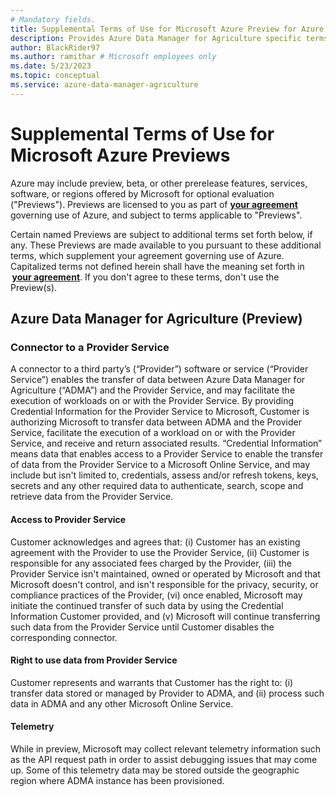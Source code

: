 ```yaml
---
# Mandatory fields.
title: Supplemental Terms of Use for Microsoft Azure Preview for Azure Data Manager for Agriculture.
description: Provides Azure Data Manager for Agriculture specific terms of use.
author: BlackRider97
ms.author: ramithar # Microsoft employees only
ms.date: 5/23/2023
ms.topic: conceptual
ms.service: azure-data-manager-agriculture
---
```


# Supplemental Terms of Use for Microsoft Azure Previews
Azure may include preview, beta, or other prerelease features, services, software, or regions offered by Microsoft for optional evaluation ("Previews"). Previews are licensed to you as part of  [**your agreement**](https://azure.microsoft.com/support/legal/) governing use of Azure, and subject to terms applicable to "Previews". 

Certain named Previews are subject to additional terms set forth below, if any. These Previews are made available to you pursuant to these additional terms, which supplement your agreement governing use of Azure. Capitalized terms not defined herein shall have the meaning set forth in  [**your agreement**](https://azure.microsoft.com/support/legal/). If you don't agree to these terms, don't use the Preview(s). 

## Azure Data Manager for Agriculture (Preview) 

### Connector to a Provider Service 
A connector to a third party’s (“Provider”) software or service (“Provider Service”) enables the transfer of data between Azure Data Manager for Agriculture (“ADMA”) and the Provider Service, and may facilitate the execution of workloads on or with the Provider Service. By providing Credential Information for the Provider Service to Microsoft, Customer is authorizing Microsoft to transfer data between ADMA and the Provider Service, facilitate the execution of a workload on or with the Provider Service, and receive and return associated results. “Credential Information” means data that enables access to a Provider Service to enable the transfer of data from the Provider Service to a Microsoft Online Service, and may include but isn't limited to, credentials, assess and/or refresh tokens, keys, secrets and any other required data to authenticate, search, scope and retrieve data from the Provider Service. 

#### Access to Provider Service 
Customer acknowledges and agrees that: (i) Customer has an existing agreement with the Provider to use the Provider Service, (ii) Customer is responsible for any associated fees charged by the Provider, (iii) the Provider Service isn't maintained, owned or operated by Microsoft and that Microsoft doesn't control, and isn't responsible for the privacy, security, or compliance practices of the Provider, (vi) once enabled, Microsoft may initiate the continued transfer of such data by using the Credential Information Customer provided, and (v) Microsoft will continue transferring such data from the Provider Service until Customer disables the corresponding connector. 

#### Right to use data from Provider Service  
Customer represents and warrants that Customer has the right to: (i) transfer data stored or managed by Provider to ADMA, and (ii) process such data in ADMA and any other Microsoft Online Service. 

#### Telemetry
While in preview, Microsoft may collect relevant telemetry information such as the API request path in order to assist debugging issues that may come up. Some of this telemetry data may be stored outside the geographic region where ADMA instance has been provisioned.